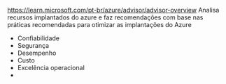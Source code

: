 https://learn.microsoft.com/pt-br/azure/advisor/advisor-overview
Analisa recursos implantados do azure e faz recomendações com base nas práticas recomendadas para otimizar as implantações do Azure

- Confiabilidade
- Segurança
- Desempenho
- Custo
- Excelência operacional
- 